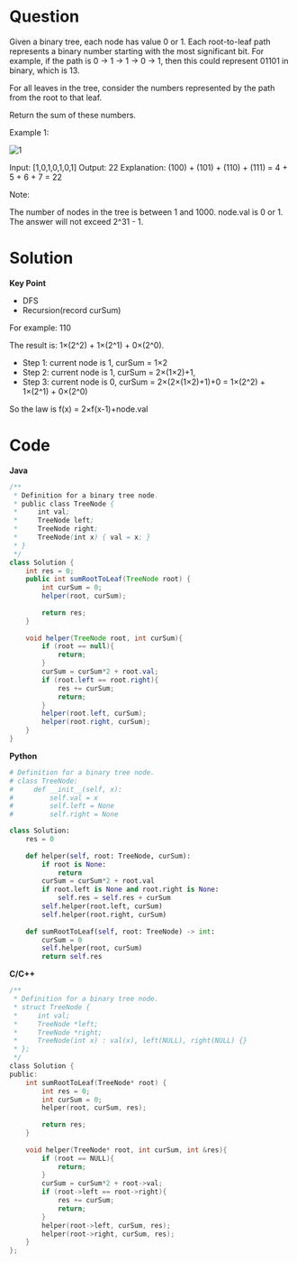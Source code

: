 # Question

Given a binary tree, each node has value 0 or 1.  Each root-to-leaf path represents a binary number starting with the most significant bit.  For example, if the path is 0 -> 1 -> 1 -> 0 -> 1, then this could represent 01101 in binary, which is 13.

For all leaves in the tree, consider the numbers represented by the path from the root to that leaf.

Return the sum of these numbers.

 

Example 1:

![1](https://assets.leetcode.com/uploads/2019/04/04/sum-of-root-to-leaf-binary-numbers.png)

Input: [1,0,1,0,1,0,1]
Output: 22
Explanation: (100) + (101) + (110) + (111) = 4 + 5 + 6 + 7 = 22
 

Note:

The number of nodes in the tree is between 1 and 1000.
node.val is 0 or 1.
The answer will not exceed 2^31 - 1.

# Solution

**Key Point**
- DFS
- Recursion(record curSum)

For example:  110

The result is: 1×(2^2) + 1×(2^1) + 0×(2^0).

- Step 1: current node is 1, curSum = 1×2
- Step 2: current node is 1, curSum = 2×(1×2)+1,
- Step 3: current node is 0, curSum = 2×(2×(1×2)+1)+0 = 1×(2^2) + 1×(2^1) + 0×(2^0)

So the law is f(x) = 2×f(x-1)+node.val

# Code

**Java**

```java
/**
 * Definition for a binary tree node.
 * public class TreeNode {
 *     int val;
 *     TreeNode left;
 *     TreeNode right;
 *     TreeNode(int x) { val = x; }
 * }
 */
class Solution {
    int res = 0;
    public int sumRootToLeaf(TreeNode root) {
        int curSum = 0;
        helper(root, curSum);
        
        return res;
    }
    
    void helper(TreeNode root, int curSum){
        if (root == null){
            return;
        }
        curSum = curSum*2 + root.val;
        if (root.left == root.right){
            res += curSum;
            return;
        }
        helper(root.left, curSum);
        helper(root.right, curSum);
    }
}
```

**Python**
```python
# Definition for a binary tree node.
# class TreeNode:
#     def __init__(self, x):
#         self.val = x
#         self.left = None
#         self.right = None

class Solution:
    res = 0
    
    def helper(self, root: TreeNode, curSum):
        if root is None:
            return
        curSum = curSum*2 + root.val
        if root.left is None and root.right is None:
            self.res = self.res + curSum
        self.helper(root.left, curSum)
        self.helper(root.right, curSum)
        
    def sumRootToLeaf(self, root: TreeNode) -> int:
        curSum = 0
        self.helper(root, curSum)
        return self.res
```

**C/C++**

```c
/**
 * Definition for a binary tree node.
 * struct TreeNode {
 *     int val;
 *     TreeNode *left;
 *     TreeNode *right;
 *     TreeNode(int x) : val(x), left(NULL), right(NULL) {}
 * };
 */
class Solution {
public:
    int sumRootToLeaf(TreeNode* root) {
        int res = 0;
        int curSum = 0;
        helper(root, curSum, res);
        
        return res;
    }
    
    void helper(TreeNode* root, int curSum, int &res){
        if (root == NULL){
            return;
        }
        curSum = curSum*2 + root->val;
        if (root->left == root->right){
            res += curSum;
            return;
        }
        helper(root->left, curSum, res);
        helper(root->right, curSum, res);
    }
};
```



